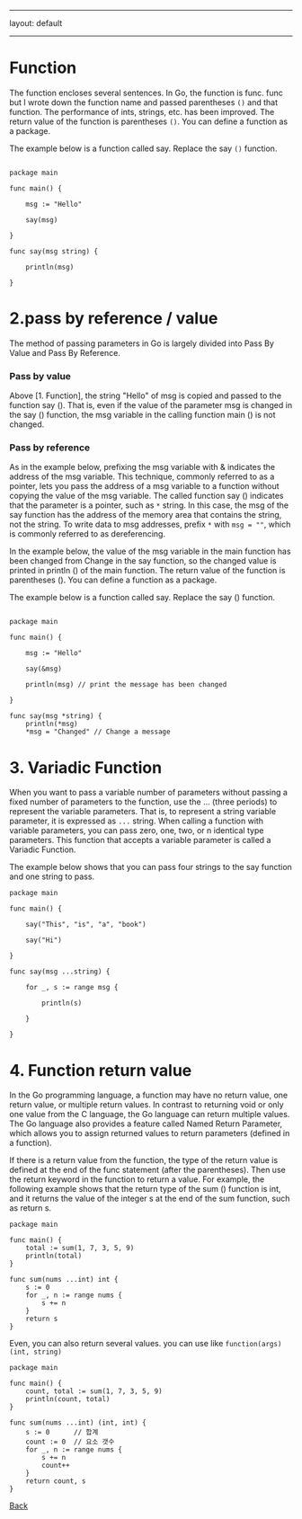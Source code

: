 
---

layout: default

---

  

# Function

  

The function encloses several sentences. In Go, the function is func. func but I wrote down the function name and passed parentheses `()` and that function. The performance of ints, strings, etc. has been improved. The return value of the function is parentheses `()`. You can define a function as a package.

  

The example below is a function called say. Replace the say `()` function.

  

```

package main

func main() {

	msg := "Hello"

	say(msg)

}

func say(msg string) {

	println(msg)

}

```

  

# 2.pass by reference / value

  

The method of passing parameters in Go is largely divided into Pass By Value and Pass By Reference.

  

### Pass by value

Above [1. Function], the string "Hello" of msg is copied and passed to the function say (). That is, even if the value of the parameter msg is changed in the say () function, the msg variable in the calling function main () is not changed.

  

### Pass by reference

As in the example below, prefixing the msg variable with & indicates the address of the msg variable. This technique, commonly referred to as a pointer, lets you pass the address of a msg variable to a function without copying the value of the msg variable. The called function say () indicates that the parameter is a pointer, such as `*` string. In this case, the msg of the say function has the address of the memory area that contains the string, not the string. To write data to msg addresses, prefix `*` with `msg = ""`, which is commonly referred to as dereferencing.

In the example below, the value of the msg variable in the main function has been changed from Change in the say function, so the changed value is printed in println () of the main function. The return value of the function is parentheses (). You can define a function as a package.

  

The example below is a function called say. Replace the say () function.

  

```

package main

func main() {

	msg := "Hello"

	say(&msg)

	println(msg) // print the message has been changed

}

func say(msg *string) {
	println(*msg)
	*msg = "Changed" // Change a message

```

  

# 3. Variadic Function

When you want to pass a variable number of parameters without passing a fixed number of parameters to the function, use the ... (three periods) to represent the variable parameters. That is, to represent a string variable parameter, it is expressed as ` ... ` string. When calling a function with variable parameters, you can pass zero, one, two, or n identical type parameters. This function that accepts a variable parameter is called a Variadic Function.

The example below shows that you can pass four strings to the say function and one string to pass.

```
package main

func main() {

	say("This", "is", "a", "book")

	say("Hi")

}

func say(msg ...string) {

	for _, s := range msg {

		println(s)

	}

}
```
 
# 4. Function return value

In the Go programming language, a function may have no return value, one return value, or multiple return values. In contrast to returning void or only one value from the C language, the Go language can return multiple values.
The Go language also provides a feature called Named Return Parameter, which allows you to assign returned values ​​to return parameters (defined in a function).

If there is a return value from the function, the type of the return value is defined at the end of the func statement (after the parentheses). Then use the return keyword in the function to return a value. For example, the following example shows that the return type of the sum () function is int, and it returns the value of the integer s at the end of the sum function, such as return s.

```
package main
 
func main() {
    total := sum(1, 7, 3, 5, 9)
    println(total)
}
 
func sum(nums ...int) int {
    s := 0
    for _, n := range nums {
        s += n
    }
    return s
}

```

Even, you can also return several values. you can use like `function(args) (int, string)`

```
package main
 
func main() {
    count, total := sum(1, 7, 3, 5, 9)
    println(count, total)   
}
 
func sum(nums ...int) (int, int) {
    s := 0      // 합계
    count := 0  // 요소 갯수
    for _, n := range nums {
        s += n
        count++
    }
    return count, s
}
```


[Back](./)